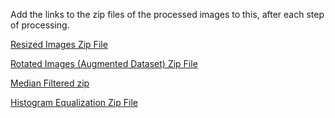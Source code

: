 Add the links to the zip files of the processed images to this, after each step of processing.

[Resized Images Zip File](https://drive.google.com/file/d/1mB24_kVHxMHUYo3MKyRTK-g3fbqPy7vM/view?usp=sharing)

[Rotated Images (Augmented Dataset) Zip File](https://drive.google.com/file/d/1ompns-8eyWcJToNdKrKpIBVawoO0qyRN/view?usp=sharing)


[Median Filtered zip](https://drive.google.com/drive/folders/1LiPOUSsSrRDXKYReqxfCyIAnIj-RdF2r?usp=sharing)

[Histogram Equalization Zip File](https://drive.google.com/file/d/1U4rJpmmT6B5wpJSaXVJcfJrFpC45YQwY/view?usp=sharing)
